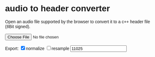 <head>
<script>
window.AudioContext = window.AudioContext || window.webkitAudioContext;
var context = new AudioContext();

function audioBufferToText(audioBuffer, normalize, resample, sampleRate)
{
	var buffer = audioBuffer.getChannelData(0);
		
	if(audioBuffer.numberOfChannels > 1)
	{
		for(var c = 1; c < audioBuffer.numberOfChannels; c++)
		{
			var cb = audioBuffer.getChannelData(c);
			for(var i = 0; i < length; i++)
				buffer[i] += cb[i];
		}
	}
	
	if(resample)
	{
		var scale = audioBuffer.sampleRate / sampleRate;
		var length = Math.floor((buffer.length - 1) / scale); 
		var b = new Float32Array(length);
		for(var i = 0; i < length; i++)
		{
			p = Math.floor(i * scale);
			b[i] = buffer[p];
		}
		buffer = b;
	}
	else
		sampleRate = audioBuffer.sampleRate;
				
	var text = "const unsigned int sampleRate = " + sampleRate + ";\r\n";
	text += "const unsigned int sampleCount = " + buffer.length + ";\r\n";
	text += "const signed char samples[] = {"

	var max = 0;
	if(normalize)
		for(var i = 0; i < buffer.length; i++)
			max = Math.max(Math.abs(buffer[i]), max);
	if(max == 0) max = 1;
	for(var i = 0; i < buffer.length; i++)
	{
		if((i & 15) == 0) text += "\r\n";
		text += Math.round(buffer[i] / max * 127) + ", ";
	}	
	text += "};\r\n";
	return text;
}


function enrickSound(buffer)
{
	//if you are looking for this function.. sorry that was a gag
}

function convert(event)
{
	var audioBuffer = null;
	var reader = new FileReader();
	var file = event.target.files[0];
	reader.onload = function(){
	    context.decodeAudioData(reader.result, function(buffer) {
			var link = document.createElement("a");
			link.download = file.name.split('.', 1)[0] + ".h";
			link.href = URL.createObjectURL(new Blob(
			[audioBufferToText(buffer, document.getElementById("normalize").checked, document.getElementById("resample").checked,                                                   document.getElementById("samplerate").value)], {type: "text/plain"}));
			document.body.appendChild(document.createElement("br"));
			document.body.appendChild(link);
			link.innerHTML = link.download;
			link.click();
			//document.body.removeChild(link);
			event.target.value = "";
		}, function(){
			//error
		});
	}
	reader.readAsArrayBuffer(file);
}
</script>
</head>
<body style="font-family: arial">
<h1> audio to header converter</h1>
Open an audio file supported by the browser to convert it to a c++ header file (8Bit signed).<br><br>
<input type="file" onchange="convert(event)"><br><br>
Export: <input id="normalize" type="checkbox" checked>normalize <input id="resample" type="checkbox">resample <input id="samplerate" value="11025"><br>
</body>
	
	
	
